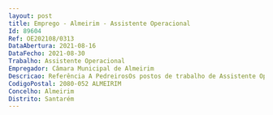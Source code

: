 ```yaml
--- 
layout: post
title: Emprego - Almeirim - Assistente Operacional
Id: 89604
Ref: OE202108/0313
DataAbertura: 2021-08-16
DataFecho: 2021-08-30
Trabalho: Assistente Operacional
Empregador: Câmara Municipal de Almeirim
Descricao: Referência A PedreirosOs postos de trabalho de Assistente Operacional, Pedreiros, para a Divisão de Ambiente e Obras, Serviço de Obras Municipais e Fiscalização, têm as funções enquadradas e referidas no ANEXO I à Lei n.º 35 2014, de 20 de junho, no que respeita a essa categoria, com Grau de complexidade funcional 1, inseridas na atividade do serviço de obras municipais, designadamente a) Desempenho de tarefas inerentes às funções de pedreiro b) Executa alvenaria de pedra, tijolos ou blocos de cimento, fazendo o respetivo reboco c)  Procede ao assentamento de manilhas, tubos e cantarias d) Executa muros e estruturas simples, com ou sem armaduras, podendo também encarregar se da montagem de armaduras simples e) Executa outros trabalhos similares ou complementares dos descritos f)  Instrui ou supervisiona no trabalho dos aprendizes ou serventes que lhe estejam afetos g) Aparelha pedra em grosso h) Ocasionalmente pode exercer outras funções, procedimentos, tarefas ou atribuições que lhe são cometidas, por despachos ou por determinação superior. Referência B ServentesOs postos de trabalho de Assistente Operacional, Serventes, para a Divisão de Ambiente e Obras, Serviço de Obras Municipais e Fiscalização, têm as funções enquadradas e referidas no ANEXO I à Lei n.º 35 2014, de 20 de junho, no que respeita a essa categoria, com Grau de complexidade funcional 1, inseridas na actividade do serviço de obras municipais, designadamente a)Exerce funções de natureza executiva simples, diversificadas, totalmente determinadas, implicando predominantemente esforço físico b)Responsabilidade pelos equipamentos sob sua guarda e pela correta utilização, procedendo, quando necessário á manutenção e reparação dos mesmos c)Levanta e reveste maciços de alvenaria, assenta manilhas, azulejos e ladrilhos e aplica camadas de argamassas de gesso em superfícies de edificações, para o que utiliza ferramentas manuais adequadas d)Executa as tarefas de assentador de manilhas de grés e cimento, de ladrilhador, monta bancas, sanitários, coberturas a telha e executa operações de caiação a pincel ou com outros dispositivos. Referência C Motorista veículos pesadosO posto de trabalho de Assistente Operacional, Motorista de veículos pesados, para a Divisão de Ambiente e Obras, Serviço de Transportes, Máquinas e Viaturas, tem as funções enquadradas e referidas no ANEXO I à Lei n.º 35 2014, de 20 de junho, no que respeita a essa categoria, com Grau de complexidade funcional 1, inseridas na actividade do serviço de obras municipais, designadamente a)Conduz camiões e outros veículos automóveis pesados para  transporte de mercadorias e materiais b)Conduz veículos ligeiros e pesados, veículos destinados à limpeza urbana e recolha de lixo, veículos de elevada tonelagem, cilindros, máquinas pesadas para movimentação de terras, gruas e outros veículos destinados à limpeza urbana ou recolha de R.S.U., manobrando também sistemas hidráulicos ou mecânicos complementares das viaturas, transporte de diversos materiais, mercadorias, de acordo com as necessidades do serviço c)Informa se do destino das mercadorias, determina o percurso a efetuar e recebe a documentação respetiva d)Preenche e entrega diariamente no setor de transportes o boletim diário da viatura, mencionando o tipo de serviço, quilómetros efetuados e combustível introduzido e)Efetua as manobras e os sinais luminosos necessários à circulação, atendendo ao estado da via e do veículo, às condições meteorológicas e de trânsito, à carga transportada e às regras e sinais de trânsito f)Orienta e, eventualmente, participa nas operações de carga, arrumação e descarga da mercadoria, a fim de garantir as condições de segurança e respeita o limite de carga do veículo g)Conduz tratores destinados à limpeza de fossas e esgotos, bem como de outros serviços equiparados tais como a limpeza de estradas municipais h)Verifica diariamente os níveis de óleo e água e comunica as ocorrências anormais detetadas nas viaturas i)Participa quaisquer acidentes no setor de transportes e quaisquer ocorrências anormais detetadas nas viaturas j)Pode conduzir outras viaturas ligeiras ou pesadas k)Providencia o bom estado de funcionamento das viaturas, zelando pela sua manutenção, reparação e limpeza.A descrição das funções em referência, não prejudica a atribuição aos trabalhadores de funções, não expressamente mencionadas, que lhe sejam afins ou funcionalmente ligadas, para as quais os trabalhadores detenham qualificações profissionais adequadas e que não impliquem desvalorização profissional.
CodigoPostal: 2080-052 ALMEIRIM
Concelho: Almeirim
Distrito: Santarém
--- 
```

